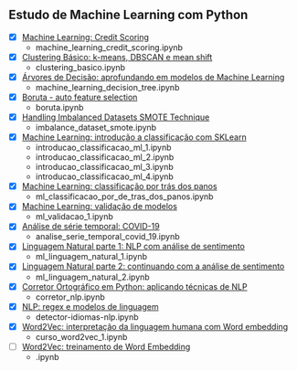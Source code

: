 ## Estudo de Machine Learning com Python

- [X] [Machine Learning: Credit Scoring](https://cursos.alura.com.br/course/machine-learning-credit-scoring)
	- machine_learning_credit_scoring.ipynb
- [X] [Clustering Básico: k-means, DBSCAN e mean shift](https://cursos.alura.com.br/course/clustering-dados-sem-classificacao)
	- clustering_basico.ipynb
- [X] [Árvores de Decisão: aprofundando em modelos de Machine Learning](https://cursos.alura.com.br/course/arvores-decisao-aprofundando-modelos-machine-learning)
	- machine_learning_decision_tree.ipynb
- [X] [Boruta - auto feature selection](https://towardsdatascience.com/boruta-explained-the-way-i-wish-someone-explained-it-to-me-4489d70e154a)
	- boruta.ipynb
- [X] [Handling Imbalanced Datasets SMOTE Technique](https://www.youtube.com/watch?v=dkXB8HH_4-k&ab_channel=DataMites)
	- imbalance_dataset_smote.ipynb
- [X] [Machine Learning: introdução a classificação com SKLearn](https://cursos.alura.com.br/course/machine-learning-introducao-a-classificacao-com-sklearn)
	- introducao_classificacao_ml_1.ipynb
	- introducao_classificacao_ml_2.ipynb
	- introducao_classificacao_ml_3.ipynb
	- introducao_classificacao_ml_4.ipynb
- [X] [Machine Learning: classificação por trás dos panos](https://cursos.alura.com.br/course/machine-learning-classificacao-tras-panos)
	- ml_classificacao_por_de_tras_dos_panos.ipynb
- [X] [Machine Learning: validação de modelos](https://cursos.alura.com.br/course/machine-learning-validando-modelos)
	- ml_validacao_1.ipynb
- [X] [Análise de série temporal: COVID-19](https://cursos.alura.com.br/course/analise-serie-temporal-covid-19)
	- analise_serie_temporal_covid_19.ipynb
- [X] [Linguagem Natural parte 1: NLP com análise de sentimento](https://cursos.alura.com.br/course/introducao-a-nlp-com-analise-de-sentimento)
	- ml_linguagem_natural_1.ipynb
- [X] [Linguagem Natural parte 2: continuando com a análise de sentimento](https://cursos.alura.com.br/course/nlp-com-analise-de-sentimento)
	- ml_linguagem_natural_2.ipynb
- [X] [Corretor Ortográfico em Python: aplicando técnicas de NLP](https://cursos.alura.com.br/course/nlp-corretor-ortografico)
	- corretor_nlp.ipynb
- [X] [NLP: regex e modelos de linguagem](https://cursos.alura.com.br/course/nlp-modelos-linguagem)
	- detector-idiomas-nlp.ipynb
- [X] [Word2Vec: interpretação da linguagem humana com Word embedding](https://cursos.alura.com.br/course/introducao-word-embedding)
	- curso_word2vec_1.ipynb
- [ ] [Word2Vec: treinamento de Word Embedding](https://cursos.alura.com.br/course/word2vec-treinamento-word-embedding)
	- .ipynb
